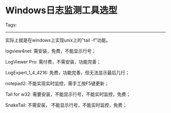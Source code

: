 # Windows日志监测工具选型
Tags: 

------

实际上就是在windows上实现unix上的"tail -f"功能。

logview4net: 需安装，免费，不能显示行号；

LogViewer Pro: 需付费，不需安装，功能完善；

 LogExpert_1_4_4216: 免费，功能完善，但无法显示最后几行； 

notepad2: 不能实现实时监控，需手工按F5键更新；

Tail for w32: 需要安装，不能显示行号，不能实时监控，免费；

 SnakeTail: 不需安装， 不能显示行号，不能实时监控，免费；